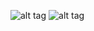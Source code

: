 ![alt tag](https://github.com/yefengjie/yfsms/blob/master/apk/preview1.png)
![alt tag](https://github.com/yefengjie/yfsms/blob/master/apk/preview2.png)